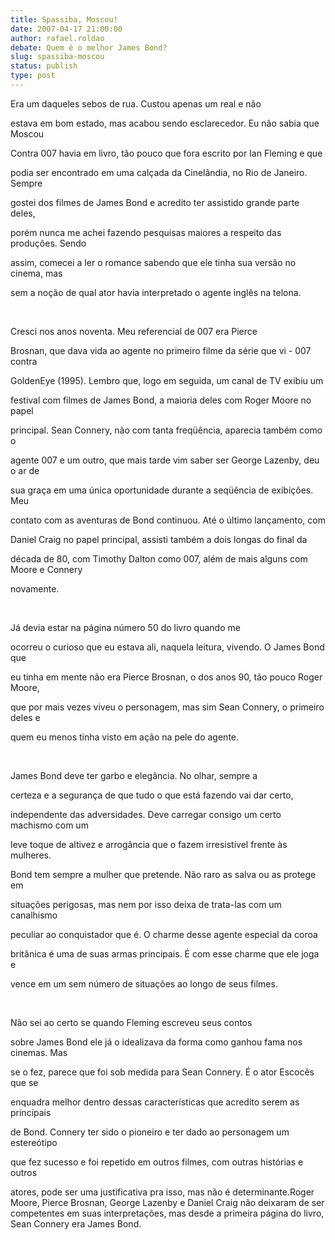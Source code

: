 ```yaml
---
title: Spassiba, Moscou!
date: 2007-04-17 21:00:00
author: rafael.roldao
debate: Quem é o melhor James Bond?
slug: spassiba-moscou
status: publish 
type: post
---
```


  

  

Era um daqueles sebos de rua. Custou apenas um real e não  

estava em bom estado, mas acabou sendo esclarecedor. Eu não sabia que Moscou  

Contra 007 havia em livro, tão pouco que fora escrito por Ian Fleming e que  

podia ser encontrado em uma calçada da Cinelândia, no Rio de Janeiro. Sempre  

gostei dos filmes de James Bond e acredito ter assistido grande parte deles,  

porém nunca me achei fazendo pesquisas maiores a respeito das produções. Sendo  

assim, comecei a ler o romance sabendo que ele tinha sua versão no cinema, mas  

sem a noção de qual ator havia interpretado o agente inglês na telona.  

  

   

  

Cresci nos anos noventa. Meu referencial de 007 era Pierce  

Brosnan, que dava vida ao agente no primeiro filme da série que vi - 007 contra  

GoldenEye (1995). Lembro que, logo em seguida, um canal de TV exibiu um  

festival com filmes de James Bond, a maioria deles com Roger Moore no papel  

principal. Sean Connery, não com tanta freqüência, aparecia também como o  

agente 007 e um outro, que mais tarde vim saber ser George Lazenby, deu o ar de  

sua graça em uma única oportunidade durante a seqüência de exibições. Meu  

contato com as aventuras de Bond continuou. Até o último lançamento, com  

Daniel Craig no papel principal, assisti também a dois longas do final da  

década de 80, com Timothy Dalton como 007, além de mais alguns com Moore e Connery  

novamente.  

  

   

  

Já devia estar na página número 50 do livro quando me  

ocorreu o curioso que eu estava ali, naquela leitura, vivendo. O James Bond que  

eu tinha em mente não era Pierce Brosnan, o dos anos 90, tão pouco Roger Moore,  

que por mais vezes viveu o personagem, mas sim Sean Connery, o primeiro deles e  

quem eu menos tinha visto em ação na pele do agente.  

  

   

  

James Bond deve ter garbo e elegância. No olhar, sempre a  

certeza e a segurança de que tudo o que está fazendo vai dar certo,  

independente das adversidades. Deve carregar consigo um certo machismo com um  

leve toque de altivez e arrogância que o fazem irresistível frente às mulheres.  

Bond tem sempre a mulher que pretende. Não raro as salva ou as protege em  

situações perigosas, mas nem por isso deixa de trata-las com um canalhismo  

peculiar ao conquistador que é. O charme desse agente especial da coroa  

britânica é uma de suas armas principais. É com esse charme que ele joga e  

vence em um sem número de situações ao longo de seus filmes.   

  

   

  

Não sei ao certo se quando Fleming escreveu seus contos  

sobre James Bond ele já o idealizava da forma como ganhou fama nos cinemas. Mas  

se o fez, parece que foi sob medida para Sean Connery. É o ator Escocês que se  

enquadra melhor dentro dessas características que acredito serem as principais  

de Bond. Connery ter sido o pioneiro e ter dado ao personagem um estereótipo  

que fez sucesso e foi repetido em outros filmes, com outras histórias e outros  

atores, pode ser uma justificativa pra isso, mas não é determinante.Roger Moore, Pierce Brosnan, George Lazenby e Daniel Craig não deixaram de ser competentes em suas interpretações, mas desde a primeira página do livro, Sean Connery era James Bond.

